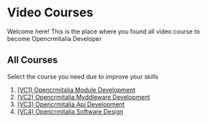 # Video Courses

Welcome here! This is the place where you found all video course to become Opencrmitalia Developer

## All Courses

Select the course you need due to improve your skills

1. [(VC1) Opencrmitalia Module Development](MODULE_DEVELOPMENT.md)
2. [(VC2) Opencrmitalia Myddleware Development](MYDDLEWARE_DEVELOPMENT.md)
3. [(VC3) Opencrmitalia Api Development](API_DEVELOPMENT.md)
4. [(VC4) Opencrmitalia Software Design](SOFTWARE_DESIGN.md)
